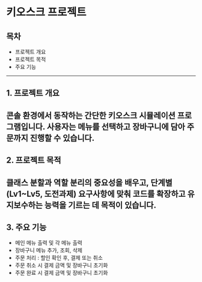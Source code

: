 # 키오스크 프로젝트
## 목차
* 프로젝트 개요
* 프로젝트 목적
* 주요 기능
----
## 1. 프로젝트 개요  

콘솔 환경에서 동작하는 간단한 키오스크 시뮬레이션 프로그램입니다. 사용자는 메뉴를 선택하고 장바구니에 담아 주문까지 진행할 수 있습니다.
----
## 2. 프로젝트 목적  

클래스 분할과 역할 분리의 중요성을 배우고, 단계별(Lv1~Lv5, 도전과제) 요구사항에 맞춰 코드를 확장하고 유지보수하는 능력을 기르는 데 목적이 있습니다.
----
## 3. 주요 기능
* 메인 메뉴 출력 및 각 메뉴 출력
* 장바구니 메뉴 추가, 조회, 삭제
* 주문 처리 : 할인 확인 후, 결제 또는 취소
* 주문 취소 시 결제 금액 및 장바구니 초기화
* 주문 완료 시 결제 금액 및 장바구니 초기화
